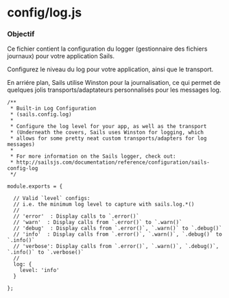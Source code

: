 # config/log.js
### Objectif

Ce fichier contient la configuration du logger (gestionnaire des fichiers journaux) pour votre application Sails.

Configurez le niveau du log pour votre application, ainsi que le transport.

En arriére plan, Sails utilise Winston pour la journalisation, ce qui permet de quelques jolis transports/adaptateurs personnalisés pour les messages log.



<docmeta name="displayName" value="log.js">

```
/**
 * Built-in Log Configuration
 * (sails.config.log)
 *
 * Configure the log level for your app, as well as the transport
 * (Underneath the covers, Sails uses Winston for logging, which
 * allows for some pretty neat custom transports/adapters for log messages)
 *
 * For more information on the Sails logger, check out:
 * http://sailsjs.com/documentation/reference/configuration/sails-config-log
 */

module.exports = {

  // Valid `level` configs:
  // i.e. the minimum log level to capture with sails.log.*()
  //
  // 'error'  : Display calls to `.error()`
  // 'warn'  : Display calls from `.error()` to `.warn()`
  // 'debug'  : Display calls from `.error()`, `.warn()` to `.debug()`
  // 'info'  : Display calls from `.error()`, `.warn()`, `.debug()` to `.info()`
  // 'verbose': Display calls from `.error()`, `.warn()`, `.debug()`, `.info()` to `.verbose()`
  //
  log: {
    level: 'info'
  }

};

```
